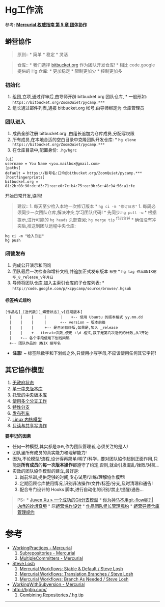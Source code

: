 # Hg工作流 #


参考: **[Mercurial 权威指南 第 5 章 团体协作](http://i18n-zh.googlecode.com/svn/www/hgbook/zh/collaborating-with-other-people.html)**

## 蟒营協作 ##
> 原则::
    * 简单
    * 稳定
    * 灵活

> 仓库::
    * 我们选择 [bitbucket.org](https://bitbucket.org/) 作为团队开发仓库!
    * 相比 code.google 提供的 Hg 仓库:
      * 更加稳定
      * 限制更加少
      * 控制更加多

### 初始化 ###
  1. 组团,立项,通过评审后,由导师开辟 bitbucket.org 团队仓库,
    * 一般形如: `https://bitbucket.org/ZoomQuiet/pycamp.***`
  1. 组长通过邮件列表,通报 bitbucket.org 帐号,由导师绑定为 仓库管理员

### 团队进入 ###
  1. 成员全部注册 bitbucket.org ,由组长追加为仓库成员,分配写权限
  1. 所有成员,在本地合适的空白目录中克隆团队开发仓库:
    * `hg clone https://bitbucket.org/ZoomQuiet/pycamp.***`
  1. 在仓库目录中,配置身份: `.hg/hgrc`
```
[ui]
username = You Name <you.mailbox@gmail.com>
[paths]
default = https://帐号名:口令@bitbucket.org/ZoomQuiet/pycamp.***
[hostfingerprints]
bitbucket.org = 81:2b:08:90:dc:d3:71:ee:e0:7c:b4:75:ce:9b:6c:48:94:56:a1:fe
```

开始日常开发,協同!

> 建议::
    1. 每天至少检入本地一次修订版本
      * `hg ci -m "修订日志"`
    1. 每周必须同步一次团队仓库,解决冲突,学习团队代码!
      * 先同步:`hg pull -u`
      * 根据提示,进行可能的 `hg heads` 头部查阅; `hg merge tip` <sup>代码合并</sup>
      * 确信没有冲突后,推送到团队远程中央仓库:
```
hg ci -m "检入日志"
hg push
```

### 闭营发布 ###

  1. 完成公开演示和问询
  1. 团队最后一次检查和增补文档,并追加正式发布版本 `标签`
    * `hg tag 作品UNIX缩写_8_release_v年月日`
  1. 导师将团队仓库,加入主索引仓库的子仓库列表:
    * `http://code.google.com/p/kcpycamp/source/browse/.hgsub`

#### 标签格式规约 ####

```
[作品名]_[迭代数][_蟒营状态]_v[日期版本]
  |    |    |     |      |    +-- 使用 Ubuntu 的版本格式 yy.mm.dd
  |    |    |     |      +-- version ~ 版本前缀
  |    |    |     +-- 是否闭营终版,如果是,加入 _release
  |    |    +-- iterate次数,使用 i\d 格式,数字是第几次迭代的计数,从1开始
  |    +-- 各个字段使用下划线间隔
  +-- 团队作品的 UNIX 缩写名  
```
  * **注意!** ~ 标签除数字和下划线之外,只使用小写字母,不应该使用任何其它字符!


## 其它協作模型 ##

  1. [无政府状态](HgFlowAnarchy.md)
  1. [单一中央版本库](HgFlowCentralAlone.md)
  1. [托管的中央版本库](HgFlowCentreDepository.md)
  1. [使用多个分支工作](HgFlowBranchRepos.md)
  1. [特性分支](HgFlowBranchFeatures.md)
  1. [发布列车](HgFlowReleaseTrain.md)
  1. [Linux 内核模型](HgFlowLiunxKernel.md)
  1. [只读与共享写协作](HgFlowShaReadWrite.md)



**要牢记的因素**
  * 任何一种模型,其实都是`浮云`,作为团队管理者,必须关注的是人!
  * 团队里所有成员的真实能力和理解能力!
  * 因为,不论模型/流程,设计得再简单/明了/科学...要对团队協作起到正面作用,只能是**所有成员**的**每一次版本操作**都遵守了约定,否则,就会引发混乱/挫败/对抗...
  * 实效的团队協作模型的建立,最好是:
    1. 岗前培训,提供足够的时间,专心试用/训练/理解協作模型!
    1. 定期回顾仓库使用情况,识别非法操作/文件/标签/分支,及时清理和通告!
    1. 配合专门设计的 Hooks 脚本,进行自动化的识别/禁止/提醒/通告...

> PS::
    * [Juven Xu » 一个成功的Git分支模型](http://www.juvenxu.com/2010/11/28/a-successful-git-branching-model/)
      * [你为神马不用git-flow呢? | Jeff的妙想奇境](http://www.jeffkit.info/2010/12/860/)
    * 原[蟒营協作设计](HgFlowOldCamp.md)
      * [作品团队组长管理规约](HgTeaMana.md)
      * [蟒营导师仓库管理规约](HgCampMana.md)

# 参考 #
  * [WorkingPractices - Mercurial](http://mercurial.selenic.com/wiki/WorkingPractices)
    1. [Subrepositories - Mercurial](http://mercurial.selenic.com/wiki/Subrepositories)
    1. [MultipleCommitters - Mercurial](http://mercurial.selenic.com/wiki/MultipleCommitters)
  * [Steve Losh](http://stevelosh.com/about/)
    1. [Mercurial Workflows: Stable & Default / Steve Losh](http://stevelosh.com/blog/2010/05/mercurial-workflows-stable-default/)
    1. [Mercurial Workflows: Translation Branches / Steve Losh](http://stevelosh.com/blog/2010/06/mercurial-workflows-translation-branches/)
    1. [Mercurial Workflows: Branch As Needed / Steve Losh](http://stevelosh.com/blog/2010/02/mercurial-workflows-branch-as-needed/)
  * [WorkingWithSubversion - Mercurial](http://mercurial.selenic.com/wiki/WorkingWithSubversion)
  * http://hgtip.com/
    1. [Combining Repositories / hg tip](http://hgtip.com/tips/advanced/2009-11-17-combining-repositories/)



---


